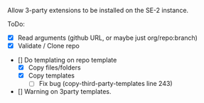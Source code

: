 Allow 3-party extensions to be installed on the SE-2 instance.

ToDo:

- [x] Read arguments (github URL, or maybe just org/repo:branch)
- [x] Validate / Clone repo
- [] Do templating on repo template
  - [x] Copy files/folders
  - [x] Copy templates
    - [ ] Fix bug (copy-third-party-templates line 243)
- [] Warning on 3party templates.
